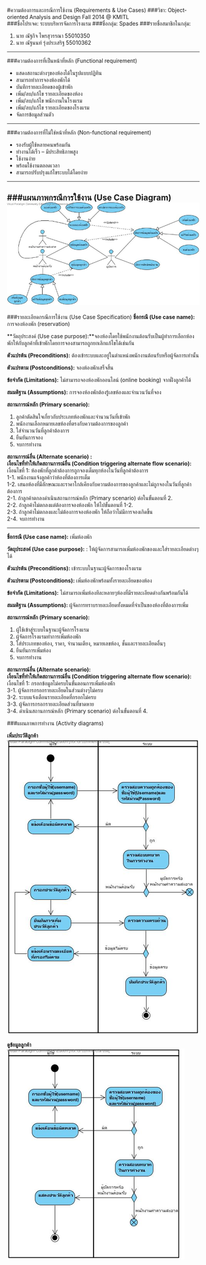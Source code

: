 #ความต้องการและกรณีการใช้งาน (Requirements & Use Cases)
###วิชา: Object-oriented Analysis and Design Fall 2014 @ KMITL  
###ชื่อโปรเจค: ระบบบริหารจัดการโรงแรม
###ชื่อกลุ่ม: Spades
###รายชื่อสมาชิกในกลุ่ม:  
1. นาย ณัฐกิจ ไพรสุวรรณา 55010350  
2. นาย ณัฐนนท์ รุ่งประเสริฐ 55010362  

--------------------------
###ความต้องการที่เป็นหน้าที่หลัก (Functional requirement)
* แสดงสถานะต่างๆของห้องได้ในรูปแบบปฏิทิน
* สามารถทำการจองห้องพักได้
* บันทึกรายละเอียดของผู้เข้าพัก
* เพิ่ม/ลบ/แก้ไข รายละเอียดของห้อง
* เพิ่ม/ลบ/แก้ไข พนักงานในโรงแรม
* เพิ่ม/ลบ/แก้ไข รายละเอียดของโรงแรม
* จัดการข้อมูลส่วนตัว

--------------------------
###ความต้องการที่ไม่ใช่หน้าที่หลัก (Non-functional requirement)
* รองรับผู้ใช้หลายคนพร้อมกัน
* ทำงานได้เร็ว – มีประสิทธิภาพสูง
* ใช้งานง่าย
* พร้อมใช้งานตลอดเวลา
* สามารถปรับปรุงแก้ไขระบบได้โดยง่าย

--------------------------
###แผนภาพกรณีการใช้งาน (Use Case Diagram)
![Use Case Diagram](https://github.com/CE-KMITL-OOAD-2014/hotel-management-system/blob/master/images/use%20case%20diagram.jpg)  
--------------------------

###รายละเอียดกรณีการใช้งาน (Use Case Specification)
**ชื่อกรณี (Use case name):** การจองห้องพัก (reservation)

**วัตถุประสงค์  (Use case purpose):**จองห้องโดยใช้พนักงานต้อนรับเป็นผู้ทำการเลือกห้องพักให้กับลูกค้าที่เข้าพักโดยการจองสามารถถูกยกเลิกแก้ไขได้เช่นกัน

**ตัวแปรต้น  (Preconditions):** ต้องเข้าระบบและอยู่ในตำแหน่งพนักงานต้อนรับหรือผู้จัดการเท่านั้น

**ตัวแปรตาม (Postconditions):** จองห้องพักเสร็จสิ้น

**ข้อจำกัด (Limitations):**  ไม่สามารถจองห้องพักออนไลน์ (online booking) จากฝั่งลูกค้าได้

**สมมติฐาน (Assumptions):** การจองห้องพักต้องรู้เลขห้องและจำนวนวันที่จอง

**สถานการณ์หลัก (Primary scenario):**  
1. ลูกค้าตัดสินใจเกี่ยวกับประเภทห้องพักและจำนวนวันที่เข้าพัก  
2. พนักงานเลือกหมายเลขห้องที่ตรงกับความต้องการของลูกค้า  
3. ใส่จำนวนวันที่ลูกค้าต้องการ  
4. ยืนยันการจอง  
5. จบการทำงาน  

**สถานการณ์อื่น  (Alternate scenario) :**  
**เงื่อนไขที่ทำให้เกิดสถานการณ์อื่น (Condition triggering  alternate flow scenario):**  
เงื่อนไขที่ 1: ห้องพักที่ลูกค้าต้องการถูกจองเต็มทุกห้องในวันที่ลูกค้าต้องการ  
1-1. พนักงานแจ้งลูกค้าว่าห้องที่ต้องการเต็ม  
1-2. เสนอห้องที่มีลักษณะและราคาใกล้เคียงกับความต้องการของลูกค้าและไม่ถูกจองในวันที่ลูกค้าต้องการ  
2-1. ถ้าลูกค้าตกลงดำเนินสถานการณ์หลัก (Primary scenario) ต่อในขั้นตอนที่ 2.  
2-2. ถ้าลูกค้าไม่ตกลงแต่ต้องการจองห้องพัก ให้ไปขั้นตอนที่ 1-2.  
2-3. ถ้าลูกค้าไม่ตกลงและไม่ต้องการจองห้องพัก ให้ถือว่าไม่มีการจองเกิดขึ้น  
2-4. จบการทำงาน  

--------------------------

**ชื่อกรณี (Use case name):** เพิ่มห้องพัก

**วัตถุประสงค์  (Use case purpose):** : ให้ผู้จัดการสามารถเพิ่มห้องพักของและใส่รายละเอียดต่างๆได้

**ตัวแปรต้น  (Preconditions):** เข้าระบบในฐานะผู้จัดการของโรงแรม

**ตัวแปรตาม (Postconditions):** เพิ่มห้องพักพร้อมทั้งรายละเอียดของห้อง

**ข้อจำกัด (Limitations):**  ไม่สามารถเพิ่มห้องทีละหลายๆห้องที่มีรายละเอียดต่างกันพร้อมกันได้

**สมมติฐาน (Assumptions):**  ผู้จัดการทราบรายละเอียดทั้งหมดที่จำเป็นของห้องที่ต้องการเพิ่ม

**สถานการณ์หลัก (Primary scenario):**  
1. ผู้ใช้เข้าสู่ระบบในฐานะผู้จัดการโรงแรม  
2. ผู้จัดการโรงแรมทำการเพิ่มห้องพัก  
3. ใส่ประเภทของห้อง, ราคา, จำนวนเตียง, หมายเลขห้อง, ชั้นและรายละเอียดอื่นๆ  
4. ยืนยันการเพิ่มห้อง  
5. จบการทำงาน  

**สถานการณ์อื่น  (Alternate scenario):**  
**เงื่อนไขที่ทำให้เกิดสถานการณ์อื่น (Condition triggering  alternate flow scenario):**  
เงื่อนไขที่ 1: กรอกข้อมูลไม่ครบในขั้นตอนการเพิ่มห้องพัก  
3-1. ผู้จัดการกรอกรายละเอียดในส่วนต่างๆไม่ครบ  
3-2. ระบบแจ้งเตือนรายละเอียดที่กรอกไม่ครบ  
3-3. ผู้จัดการกรอกรายละเอียดส่วนที่ขาดหาย  
3-4. ดำเนินสถานการณ์หลัก (Primary scenario) ต่อในขั้นตอนที่ 4.  

###แผนภาพการทำงาน (Activity diagrams)  

**เพิ่มประวัติลูกค้า**  
![Activity diagram add customer profile](https://github.com/CE-KMITL-OOAD-2014/hotel-management-system/blob/master/images/act-add-customer-profile.jpg)

**ดูข้อมูลลูกค้า**  
![Activity diagram view customer profile](https://github.com/CE-KMITL-OOAD-2014/hotel-management-system/blob/master/images/act-view-customer-profile.jpg)
